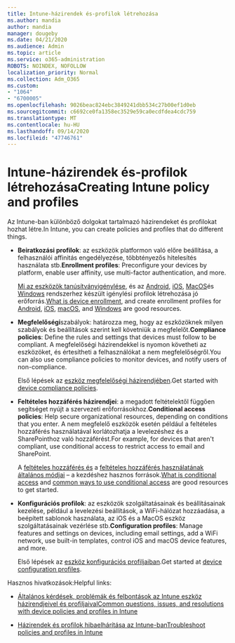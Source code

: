 ```yaml
---
title: Intune-házirendek és-profilok létrehozása
ms.author: mandia
author: mandia
manager: dougeby
ms.date: 04/21/2020
ms.audience: Admin
ms.topic: article
ms.service: o365-administration
ROBOTS: NOINDEX, NOFOLLOW
localization_priority: Normal
ms.collection: Adm_O365
ms.custom:
- "1064"
- "6700005"
ms.openlocfilehash: 9026beac824ebc3849241dbb534c27b00ef1d0eb
ms.sourcegitcommit: c6692ce0fa1358ec3529e59ca0ecdfdea4cdc759
ms.translationtype: MT
ms.contentlocale: hu-HU
ms.lasthandoff: 09/14/2020
ms.locfileid: "47746761"
---
```

# <a name="creating-intune-policy-and-profiles"></a><span data-ttu-id="ce986-102">Intune-házirendek és-profilok létrehozása</span><span class="sxs-lookup"><span data-stu-id="ce986-102">Creating Intune policy and profiles</span></span>

<span data-ttu-id="ce986-103">Az Intune-ban különböző dolgokat tartalmazó házirendeket és profilokat hozhat létre.</span><span class="sxs-lookup"><span data-stu-id="ce986-103">In Intune, you can create policies and profiles that do different things.</span></span>

- <span data-ttu-id="ce986-104">**Beiratkozási profilok**: az eszközök platformon való előre beállítása, a felhasználói affinitás engedélyezése, többtényezős hitelesítés használata stb.</span><span class="sxs-lookup"><span data-stu-id="ce986-104">**Enrollment profiles**: Preconfigure your devices by platform, enable user affinity, use multi-factor authentication, and more.</span></span>

  <span data-ttu-id="ce986-105">[Mi az eszközök tanúsítványigénylése](https://docs.microsoft.com/intune/device-enrollment), és az [Android](https://docs.microsoft.com/intune/android-enroll), [iOS](https://docs.microsoft.com/intune/ios-enroll), [MacOS](https://docs.microsoft.com/intune/macos-enroll)és [Windows](https://docs.microsoft.com/intune/windows-enrollment-methods) rendszerhez készült igénylési profilok létrehozása jó erőforrás.</span><span class="sxs-lookup"><span data-stu-id="ce986-105">[What is device enrollment](https://docs.microsoft.com/intune/device-enrollment), and create enrollment profiles for [Android](https://docs.microsoft.com/intune/android-enroll), [iOS](https://docs.microsoft.com/intune/ios-enroll), [macOS](https://docs.microsoft.com/intune/macos-enroll), and [Windows](https://docs.microsoft.com/intune/windows-enrollment-methods) are good resources.</span></span>

- <span data-ttu-id="ce986-106">**Megfelelőségi**szabályok: határozza meg, hogy az eszközöknek milyen szabályok és beállítások szerint kell követniük a megfelelőt.</span><span class="sxs-lookup"><span data-stu-id="ce986-106">**Compliance policies**: Define the rules and settings that devices must follow to be compliant.</span></span> <span data-ttu-id="ce986-107">A megfelelőségi házirendekkel is nyomon követheti az eszközöket, és értesítheti a felhasználókat a nem megfelelőségről.</span><span class="sxs-lookup"><span data-stu-id="ce986-107">You can also use compliance policies to monitor devices, and notify users of non-compliance.</span></span>

  <span data-ttu-id="ce986-108">Első lépések az [eszköz megfelelőségi házirendjében](https://docs.microsoft.com/intune/device-compliance-get-started).</span><span class="sxs-lookup"><span data-stu-id="ce986-108">Get started with [device compliance policies](https://docs.microsoft.com/intune/device-compliance-get-started).</span></span>
- <span data-ttu-id="ce986-109">**Feltételes hozzáférés házirendjei**: a megadott feltételektől függően segítséget nyújt a szervezeti erőforrásokhoz.</span><span class="sxs-lookup"><span data-stu-id="ce986-109">**Conditional access policies**: Help secure organizational resources, depending on conditions that you enter.</span></span> <span data-ttu-id="ce986-110">A nem megfelelő eszközök esetén például a feltételes hozzáférés használatával korlátozhatja a levelezéshez és a SharePointhoz való hozzáférést.</span><span class="sxs-lookup"><span data-stu-id="ce986-110">For example, for devices that aren't compliant, use conditional access to restrict access to email and SharePoint.</span></span>

  <span data-ttu-id="ce986-111">A [feltételes hozzáférés és](https://docs.microsoft.com/intune/conditional-access) a [feltételes hozzáférés használatának általános módjai](https://docs.microsoft.com/intune/conditional-access-intune-common-ways-use) – a kezdéshez hasznos források.</span><span class="sxs-lookup"><span data-stu-id="ce986-111">[What is conditional access](https://docs.microsoft.com/intune/conditional-access) and [common ways to use conditional access](https://docs.microsoft.com/intune/conditional-access-intune-common-ways-use) are good resources to get started.</span></span>

- <span data-ttu-id="ce986-112">**Konfigurációs profilok**: az eszközök szolgáltatásainak és beállításainak kezelése, például a levelezési beállítások, a WiFi-hálózat hozzáadása, a beépített sablonok használata, az iOS és a MacOS eszköz szolgáltatásainak vezérlése stb.</span><span class="sxs-lookup"><span data-stu-id="ce986-112">**Configuration profiles**: Manage features and settings on devices, including email settings, add a WiFi network, use built-in templates, control iOS and macOS device features, and more.</span></span>

  <span data-ttu-id="ce986-113">Első lépések az [eszköz konfigurációs profiljaiban](https://docs.microsoft.com/intune/device-profiles).</span><span class="sxs-lookup"><span data-stu-id="ce986-113">Get started at [device configuration profiles](https://docs.microsoft.com/intune/device-profiles).</span></span>

<span data-ttu-id="ce986-114">Hasznos hivatkozások:</span><span class="sxs-lookup"><span data-stu-id="ce986-114">Helpful links:</span></span>

- [<span data-ttu-id="ce986-115">Általános kérdések, problémák és felbontások az Intune eszköz házirendjeivel és profiljaival</span><span class="sxs-lookup"><span data-stu-id="ce986-115">Common questions, issues, and resolutions with device policies and profiles in Intune</span></span>](https://docs.microsoft.com/intune/device-profile-troubleshoot)

- [<span data-ttu-id="ce986-116">Házirendek és profilok hibaelhárítása az Intune-ban</span><span class="sxs-lookup"><span data-stu-id="ce986-116">Troubleshoot policies and profiles in Intune</span></span>](https://docs.microsoft.com/intune/troubleshoot-policies-in-microsoft-intune)
